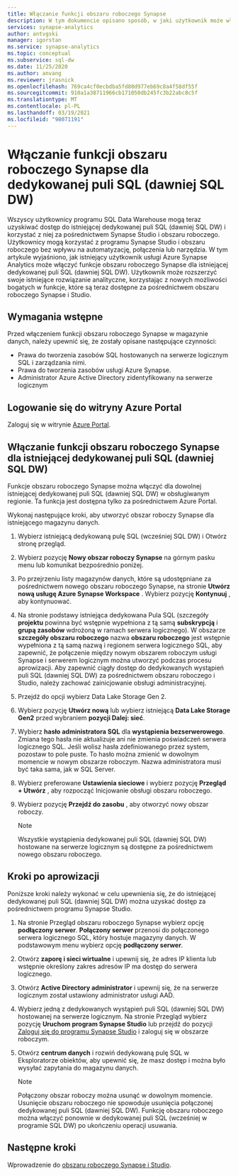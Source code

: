 ```yaml
---
title: Włączanie funkcji obszaru roboczego Synapse
description: W tym dokumencie opisano sposób, w jaki użytkownik może włączyć funkcje obszaru roboczego Synapse w istniejącej dedykowanej puli SQL (dawniej SQL DW).
services: synapse-analytics
author: antvgski
manager: igorstan
ms.service: synapse-analytics
ms.topic: conceptual
ms.subservice: sql-dw
ms.date: 11/25/2020
ms.author: anvang
ms.reviewer: jrasnick
ms.openlocfilehash: 769ca4cf0ecbdba5fd80d977eb69c8a4f58df55f
ms.sourcegitcommit: 910a1a38711966cb171050db245fc3b22abc8c5f
ms.translationtype: MT
ms.contentlocale: pl-PL
ms.lasthandoff: 03/19/2021
ms.locfileid: "98071191"
---
```

# <a name="enabling-synapse-workspace-features-for-a-dedicated-sql-pool-formerly-sql-dw"></a>Włączanie funkcji obszaru roboczego Synapse dla dedykowanej puli SQL (dawniej SQL DW)

Wszyscy użytkownicy programu SQL Data Warehouse mogą teraz uzyskiwać dostęp do istniejącej dedykowanej puli SQL (dawniej SQL DW) i korzystać z niej za pośrednictwem Synapse Studio i obszaru roboczego. Użytkownicy mogą korzystać z programu Synapse Studio i obszaru roboczego bez wpływu na automatyzację, połączenia lub narzędzia. W tym artykule wyjaśniono, jak istniejący użytkownik usługi Azure Synapse Analytics może włączyć funkcje obszaru roboczego Synapse dla istniejącej dedykowanej puli SQL (dawniej SQL DW). Użytkownik może rozszerzyć swoje istniejące rozwiązanie analityczne, korzystając z nowych możliwości bogatych w funkcje, które są teraz dostępne za pośrednictwem obszaru roboczego Synapse i Studio.   

## <a name="prerequisites"></a>Wymagania wstępne
Przed włączeniem funkcji obszaru roboczego Synapse w magazynie danych, należy upewnić się, że zostały opisane następujące czynności:
- Prawa do tworzenia zasobów SQL hostowanych na serwerze logicznym SQL i zarządzania nimi.
- Prawa do tworzenia zasobów usługi Azure Synapse.
- Administrator Azure Active Directory zidentyfikowany na serwerze logicznym

## <a name="sign-in-to-the-azure-portal"></a>Logowanie się do witryny Azure Portal

Zaloguj się w witrynie [Azure Portal](https://portal.azure.com/).

## <a name="enabling-synapse-workspace-features-for-an-existing-dedicated-sql-pool-formerly-sql-dw"></a>Włączanie funkcji obszaru roboczego Synapse dla istniejącej dedykowanej puli SQL (dawniej SQL DW)

Funkcje obszaru roboczego Synapse można włączyć dla dowolnej istniejącej dedykowanej puli SQL (dawniej SQL DW) w obsługiwanym regionie. Ta funkcja jest dostępna tylko za pośrednictwem Azure Portal.

Wykonaj następujące kroki, aby utworzyć obszar roboczy Synapse dla istniejącego magazynu danych.
1. Wybierz istniejącą dedykowaną pulę SQL (wcześniej SQL DW) i Otwórz stronę przegląd.
2. Wybierz pozycję **Nowy obszar roboczy Synapse** na górnym pasku menu lub komunikat bezpośrednio poniżej.
3. Po przejrzeniu listy magazynów danych, które są udostępniane za pośrednictwem nowego obszaru roboczego Synapse, na stronie **Utwórz nową usługę Azure Synapse Workspace** . Wybierz pozycję **Kontynuuj** , aby kontynuować.
4. Na stronie podstawy istniejąca dedykowana Pula SQL (szczegóły **projektu** powinna być wstępnie wypełniona z tą samą **subskrypcją** i **grupą zasobów** wdrożoną w ramach serwera logicznego). W obszarze **szczegóły obszaru roboczego** nazwa **obszaru roboczego** jest wstępnie wypełniona z tą samą nazwą i regionem serwera logicznego SQL, aby zapewnić, że połączenie między nowym obszarem roboczym usługi Synapse i serwerem logicznym można utworzyć podczas procesu aprowizacji. Aby zapewnić ciągły dostęp do dedykowanych wystąpień puli SQL (dawniej SQL DW) za pośrednictwem obszaru roboczego i Studio, należy zachować zainicjowanie obsługi administracyjnej.
5. Przejdź do opcji wybierz Data Lake Storage Gen 2.
6. Wybierz pozycję **Utwórz nową** lub wybierz istniejącą **Data Lake Storage Gen2** przed wybraniem **pozycji Dalej: sieć**.
7. Wybierz **hasło administratora SQL** dla **wystąpienia bezserwerowego**. Zmiana tego hasła nie aktualizuje ani nie zmienia poświadczeń serwera logicznego SQL. Jeśli wolisz hasła zdefiniowanego przez system, pozostaw to pole puste. To hasło można zmienić w dowolnym momencie w nowym obszarze roboczym. Nazwa administratora musi być taka sama, jak w SQL Server.
8. Wybierz preferowane **Ustawienia sieciowe** i wybierz pozycję **Przegląd + Utwórz** , aby rozpocząć Inicjowanie obsługi obszaru roboczego.
9. Wybierz pozycję **Przejdź do zasobu** , aby otworzyć nowy obszar roboczy.

    > [!NOTE]
    > Wszystkie wystąpienia dedykowanej puli SQL (dawniej SQL DW) hostowane na serwerze logicznym są dostępne za pośrednictwem nowego obszaru roboczego.

## <a name="post-provisioning-steps"></a>Kroki po aprowizacji
Poniższe kroki należy wykonać w celu upewnienia się, że do istniejącej dedykowanej puli SQL (dawniej SQL DW) można uzyskać dostęp za pośrednictwem programu Synapse Studio.
1. Na stronie Przegląd obszaru roboczego Synapse wybierz opcję **podłączony serwer**. **Połączony serwer** przenosi do połączonego serwera logicznego SQL, który hostuje magazyny danych. W podstawowym menu wybierz opcję **podłączony serwer**.
2. Otwórz **zaporę i sieci wirtualne** i upewnij się, że adres IP klienta lub wstępnie określony zakres adresów IP ma dostęp do serwera logicznego.
3. Otwórz **Active Directory administrator** i upewnij się, że na serwerze logicznym został ustawiony administrator usługi AAD.
4. Wybierz jedną z dedykowanych wystąpień puli SQL (dawniej SQL DW) hostowanej na serwerze logicznym. Na stronie Przegląd wybierz pozycję **Uruchom program Synapse Studio** lub przejdź do pozycji [Zaloguj się do programu Synapse Studio](https://web.azuresynapse.net) i zaloguj się w obszarze roboczym.

5. Otwórz **centrum danych** i rozwiń dedykowaną pulę SQL w Eksploratorze obiektów, aby upewnić się, że masz dostęp i można było wysyłać zapytania do magazynu danych.

    > [!NOTE] 
    > Połączony obszar roboczy można usunąć w dowolnym momencie. Usunięcie obszaru roboczego nie spowoduje usunięcia połączonej dedykowanej puli SQL (dawniej SQL DW). Funkcję obszaru roboczego można włączyć ponownie w dedykowanej puli SQL (wcześniej w programie SQL DW) po ukończeniu operacji usuwania.

## <a name="next-steps"></a>Następne kroki
Wprowadzenie do [obszaru roboczego Synapse i Studio](../get-started.md).
